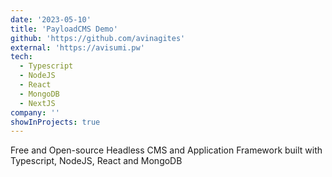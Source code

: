 ```yaml
---
date: '2023-05-10'
title: 'PayloadCMS Demo'
github: 'https://github.com/avinagites'
external: 'https://avisumi.pw'
tech:
  - Typescript
  - NodeJS
  - React
  - MongoDB
  - NextJS
company: ''
showInProjects: true
---
```


Free and Open-source Headless CMS and Application Framework built with Typescript, NodeJS, React and MongoDB
